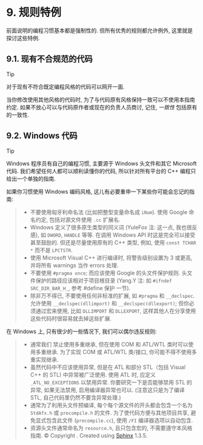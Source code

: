 # 9\. 规则特例

前面说明的编程习惯基本都是强制性的. 但所有优秀的规则都允许例外, 这里就是探讨这些特例.

## 9.1\. 现有不合规范的代码

Tip

对于现有不符合既定编程风格的代码可以网开一面.

当你修改使用其他风格的代码时, 为了与代码原有风格保持一致可以不使用本指南约定. 如果不放心可以与代码原作者或现在的负责人员商讨, 记住, *一致性* 包括原有的一致性.

 ## 9.2\. Windows 代码

Tip

Windows 程序员有自己的编程习惯, 主要源于 Windows 头文件和其它 Microsoft 代码. 我们希望任何人都可以顺利读懂你的代码, 所以针对所有平台的 C++ 编程只给出一个单独的指南.

如果你习惯使用 Windows 编码风格, 这儿有必要重申一下某些你可能会忘记的指南:

> *   不要使用匈牙利命名法 (比如把整型变量命名成 `iNum`). 使用 Google 命名约定, 包括对源文件使用 `.cc` 扩展名.
> *   Windows 定义了很多原生类型的同义词 (YuleFox 注: 这一点, 我也很反感), 如 `DWORD`, `HANDLE` 等等. 在调用 Windows API 时这是完全可以接受甚至鼓励的. 但还是尽量使用原有的 C++ 类型, 例如, 使用 `const TCHAR *` 而不是 `LPCTSTR`.
> *   使用 Microsoft Visual C++ 进行编译时, 将警告级别设置为 3 或更高, 并将所有 warnings 当作 errors 处理.
> *   不要使用 `#pragma once`; 而应该使用 Google 的头文件保护规则. 头文件保护的路径应该相对于项目根目录 (Yang.Y 注: 如 `#ifndef SRC_DIR_BAR_H_`, 参考 #define 保护 一节).
> *   除非万不得已, 不要使用任何非标准的扩展, 如 `#pragma` 和 `__declspec`. 允许使用 `__declspec(dllimport)` 和 `__declspec(dllexport)`; 但你必须通过宏来使用, 比如 `DLLIMPORT` 和 `DLLEXPORT`, 这样其他人在分享使用这些代码时很容易就去掉这些扩展.

在 Windows 上, 只有很少的一些情况下, 我们可以偶尔违反规则:

> *   通常我们 禁止使用多重继承, 但在使用 COM 和 ATL/WTL 类时可以使用多重继承. 为了实现 COM 或 ATL/WTL 类/接口, 你可能不得不使用多重实现继承.
> *   虽然代码中不应该使用异常, 但是在 ATL 和部分 STL（包括 Visual C++ 的 STL) 中异常被广泛使用. 使用 ATL 时, 应定义 `_ATL_NO_EXCEPTIONS` 以禁用异常. 你要研究一下是否能够禁用 STL 的异常, 如果无法禁用, 启用编译器异常也可以. (注意这只是为了编译 STL, 自己代码里仍然不要含异常处理.)
> *   通常为了利用头文件预编译, 每个每个源文件的开头都会包含一个名为 `StdAfx.h` 或 `precompile.h` 的文件. 为了使代码方便与其他项目共享, 避免显式包含此文件 (`precompile.cc`), 使用 `/FI` 编译器选项以自动包含.
> *   资源头文件通常命名为 `resource.h`, 且只包含宏的, 不需要遵守本风格指南. © Copyright . Created using [Sphinx](http://sphinx-doc.org/) 1.3.5.